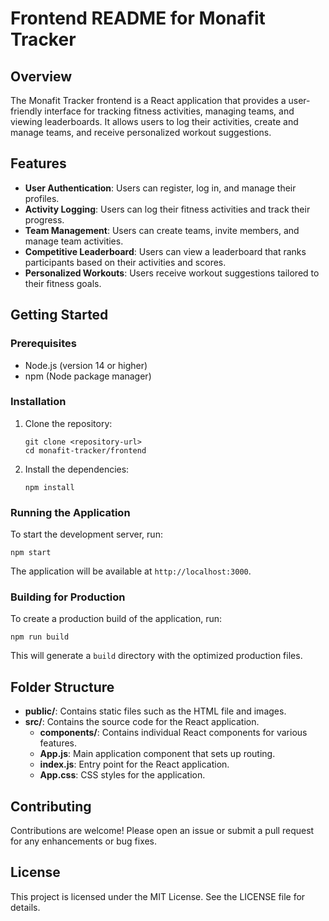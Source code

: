 # Frontend README for Monafit Tracker

## Overview

The Monafit Tracker frontend is a React application that provides a user-friendly interface for tracking fitness activities, managing teams, and viewing leaderboards. It allows users to log their activities, create and manage teams, and receive personalized workout suggestions.

## Features

- **User Authentication**: Users can register, log in, and manage their profiles.
- **Activity Logging**: Users can log their fitness activities and track their progress.
- **Team Management**: Users can create teams, invite members, and manage team activities.
- **Competitive Leaderboard**: Users can view a leaderboard that ranks participants based on their activities and scores.
- **Personalized Workouts**: Users receive workout suggestions tailored to their fitness goals.

## Getting Started

### Prerequisites

- Node.js (version 14 or higher)
- npm (Node package manager)

### Installation

1. Clone the repository:

   ```
   git clone <repository-url>
   cd monafit-tracker/frontend
   ```

2. Install the dependencies:

   ```
   npm install
   ```

### Running the Application

To start the development server, run:

```
npm start
```

The application will be available at `http://localhost:3000`.

### Building for Production

To create a production build of the application, run:

```
npm run build
```

This will generate a `build` directory with the optimized production files.

## Folder Structure

- **public/**: Contains static files such as the HTML file and images.
- **src/**: Contains the source code for the React application.
  - **components/**: Contains individual React components for various features.
  - **App.js**: Main application component that sets up routing.
  - **index.js**: Entry point for the React application.
  - **App.css**: CSS styles for the application.

## Contributing

Contributions are welcome! Please open an issue or submit a pull request for any enhancements or bug fixes.

## License

This project is licensed under the MIT License. See the LICENSE file for details.